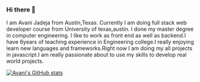 ### Hi there 👋

I am Avani Jadeja from Austin,Texas. Currently I am doing full stack web developer course from University of texas,austin. I done my master degree in computer engineering. I like to work as front end as well as backend.I have 6years of teaching experience in Engineering college.I really enjoying learn new languages and frameworks.Right now I am doing my all projects in javascript.I am really passionate about to use my skills to develop real world projects.

[![Avani's GitHub stats](https://github-readme-stats.vercel.app/api?username=avanijadeja)](https://github.com/avanijadeja/github-readme-stats)

